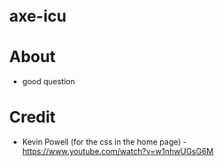 # axe-icu

# About
- good question

# Credit
- Kevin Powell (for the css in the home page) - https://www.youtube.com/watch?v=w1nhwUGsG6M
